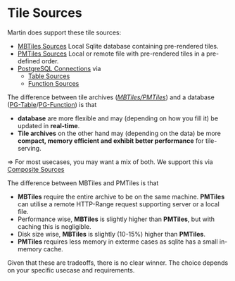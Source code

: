 # Tile Sources

Martin does support these tile sources:

- [MBTiles Sources](sources-files.md) Local Sqlite database containing pre-rendered tiles.
- [PMTiles Sources](sources-files.md) Local or remote file with pre-rendered tiles in a pre-defined order.
- [PostgreSQL Connections](pg-connections.md) via 
  - [Table Sources](pg-tables.md)
  - [Function Sources](pg-functions.md)

The difference between tile archives (*[MBTiles/PMTiles](sources-files.md)*) and a database ([PG-Table](pg-tables.md)/[PG-Function](pg-functions.md)) is that
- **database** are more flexible and may (depending on how you fill it) be updated in **real-time**.
- **Tile archives** on the other hand may (depending on the data) be more **compact, memory efficient and exhibit better performance** for tile-serving.

=> For most usecases, you may want a mix of both. We support this via [Composite Sources](sources-composite.md)

The difference between MBTiles and PMTiles is that 
- **MBTiles** require the entire archive to be on the same machine. **PMTiles** can utilise a remote HTTP-Range request supporting server or a local file.
- Performance wise, **MBTiles** is slightly higher than **PMTiles**, but with caching this is negligible.
- Disk size wise, **MBTiles** is slightly (10-15%) higher than **PMTiles**.
- **PMTiles** requires less memory in exterme cases as sqlite has a small in-memory cache.

Given that these are tradeoffs, there is no clear winner. The choice depends on your specific usecase and requirements.
